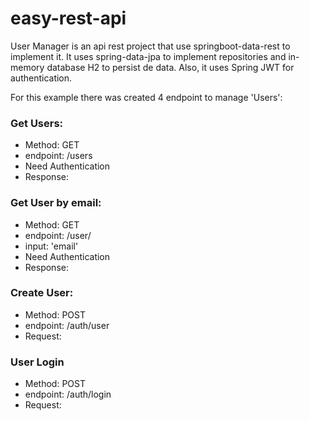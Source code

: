 # easy-rest-api

User Manager is an api rest project that use springboot-data-rest to implement it.
It uses spring-data-jpa to implement repositories and in-memory database H2 to persist de data.
Also, it uses Spring JWT for authentication.

For this example there was created 4 endpoint to manage 'Users':

### Get Users: 
* Method: GET
* endpoint: /users
* Need Authentication
* Response: 
 

### Get User by email:
* Method: GET
* endpoint: /user/<email>
* input: 'email'
* Need Authentication
* Response: 


### Create User:
* Method: POST
* endpoint: /auth/user
* Request:


### User Login
* Method: POST
* endpoint: /auth/login
* Request:
